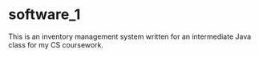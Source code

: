 # software_1

This is an inventory management system written for an intermediate Java class for my CS coursework.
